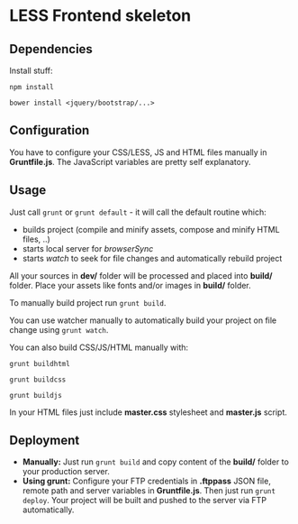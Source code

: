 LESS Frontend skeleton
======================

Dependencies
------------

Install stuff:

``
npm install
``

``
bower install <jquery/bootstrap/...>
``

Configuration
-------------

You have to configure your CSS/LESS, JS and HTML files manually in **Gruntfile.js**. The JavaScript variables are pretty self explanatory.

Usage
-----

Just call `grunt` or `grunt default` - it will call the default routine which:

- builds project (compile and minify assets, compose and minify HTML files, ..)
- starts local server for *browserSync*
- starts *watch* to seek for file changes and automatically rebuild project

All your sources in **dev/** folder will be processed and placed into **build/** folder. Place your assets like fonts and/or images in **build/** folder.

To manually build project run `grunt build`.

You can use watcher manually to automatically build your project on file change using `grunt watch`.

You can also build CSS/JS/HTML manually with:

 ``
 grunt buildhtml
 ``

 ``
 grunt buildcss
 ``

 ``
 grunt buildjs
 ``

In your HTML files just include **master.css** stylesheet and **master.js** script.

Deployment
----------

- **Manually:** Just run `grunt build` and copy content of the **build/** folder to your production server.
- **Using grunt:** Configure your FTP credentials in **.ftppass** JSON file, remote path and server variables in **Gruntfile.js**. Then just run `grunt deploy`. Your project will be built and pushed to the server via FTP automatically.